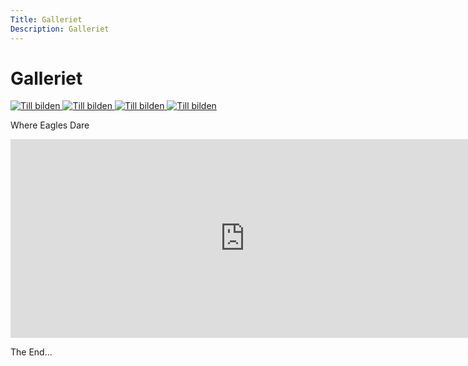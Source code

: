 ```yaml
---
Title: Galleriet
Description: Galleriet
---
```


Galleriet
==================
<div class="gallery">

<a class="p1" href="%base_url%/image/01_halvagen.jpg" target="_blank">
    <picture>
        <source media="(min-width: 668px)" srcset="%base_url%/image/01_halvagen.jpg&w=400">
        <img src="%base_url%/image/01_halvagen.jpg&w=667" alt="Till bilden">
    </picture>
</a>

<a class="p2" href="%base_url%/image/01_halvagen.jpg" target="_blank">
    <picture>
        <source media="(min-width: 668px)" srcset="%base_url%/image/01_halvagen.jpg&w=400">
        <img src="%base_url%/image/01_halvagen.jpg&w=667" alt="Till bilden">
    </picture>
</a>

<a class="p3" href="%base_url%/image/01_halvagen.jpg" target="_blank">
    <picture>
        <source media="(min-width: 668px)" srcset="%base_url%/image/01_halvagen.jpg&w=400">
        <img src="%base_url%/image/01_halvagen.jpg&w=667" alt="Till bilden">
    </picture>
</a>

<a class="p4" href="%base_url%/image/01_halvagen.jpg" target="_blank">
    <picture>
        <source media="(min-width: 668px)" srcset="%base_url%/image/01_halvagen.jpg&w=400">
        <img src="%base_url%/image/01_halvagen.jpg&w=667" alt="Till bilden">
    </picture>
</a>

</div>

Where Eagles Dare

<div class="embed-container">
<iframe width="749" height="318" src="https://www.youtube.com/embed/zlnKY3ZxAMk" title="Where Eagles Dare -- OPENING TITLE SEQUENCE" frameborder="0" allow="accelerometer; autoplay; clipboard-write; encrypted-media; gyroscope; picture-in-picture" allowfullscreen></iframe>
</div>

The End...
